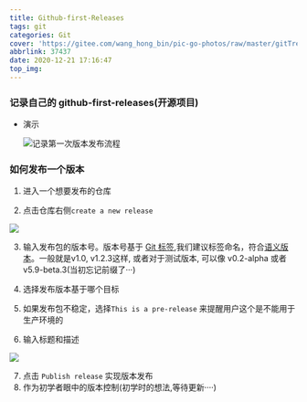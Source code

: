 ```yaml
---
title: Github-first-Releases
tags: git
categories: Git
cover: 'https://gitee.com/wang_hong_bin/pic-go-photos/raw/master/gitTree.png'
abbrlink: 37437
date: 2020-12-21 17:16:47
top_img:
---
```


###  记录自己的 github-first-releases(开源项目)

+ 演示

  <img src="https://gitee.com/wang_hong_bin/pic-go-photos/raw/master/gitTree.png" title='记录第一次版本发布流程'>

###  如何发布一个版本

1.  进入一个想要发布的仓库

2.  点击仓库右侧`create a new release`

   <img src="https://gitee.com/wang_hong_bin/pic-go-photos/raw/master/cnew.png">

3.  输入发布包的版本号。版本号基于 [Git 标签](http://git-scm.com/book/en/Git-Basics-Tagging),我们建议标签命名，符合[语义版本](http://semver.org/)。一般就是v1.0, v1.2.3这样, 或者对于测试版本, 可以像 v0.2-alpha 或者 v5.9-beta.3(当初忘记前缀了···)

4.  选择发布版本基于哪个目标

5.  如果发布包不稳定，选择`This is a pre-release` 来提醒用户这个是不能用于生产环境的

6.  输入标题和描述

   <img src="https://gitee.com/wang_hong_bin/pic-go-photos/raw/master/infos.png">

7.  点击 `Publish release` 实现版本发布
8. 作为初学者眼中的版本控制(初学时的想法,等待更新····)